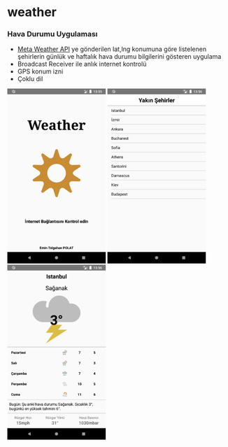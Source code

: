 # weather

<h3>Hava Durumu Uygulaması</h3>
<ul>
 <li><a href="https://www.metaweather.com/api/">Meta Weather API</a> ye gönderilen lat,lng konumuna göre listelenen şehirlerin günlük ve haftalık hava durumu bilgilerini gösteren uygulama
 </li> 
 <li>Broadcast Receiver ile anlık internet kontrolü</li>
 <li>GPS konum izni</li> 
 <li>Çoklu dil</li>
</ul>
<div>
<img src="https://raw.githubusercontent.com/emintolgahanpolat/weather/master/screenshot/Screenshot_1551005751.png" height="400px"/>

<img src="https://github.com/emintolgahanpolat/weather/blob/master/screenshot/Screenshot_1551005785.png?raw=true" height="400px"/>

<img src="https://github.com/emintolgahanpolat/weather/blob/master/screenshot/Screenshot_1551005796.png?raw=true" height="400px"/>
</div>
